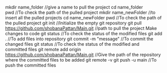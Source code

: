 mkdir name_folder       //give a name to pull the project
cd name_folder      
pwd                    //To check the path of the pulled project
mkdir name_newFolder  //to insert all the pulled projects
cd name_newFolder
pwd                    //To check the path of the pulled project
git init              //Initialize the empty git repository
git pull https://github.com/shobanaPattan/Main.git  //path to pull the project
Make changes to code
git status            //To check the status of the modified files
git add .            //To add files into repository
git commit -m "message" //To commit the changed files
git status           //To check the status of the modified and committed files
git remote add origin https://github.com/shobanaPattan/Main.git //Give the path of the repository where the committed files to be added
git remote -v
git push -u main //To push the committed files
